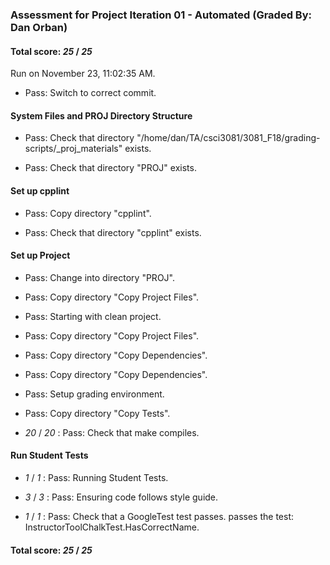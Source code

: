 ### Assessment for Project Iteration 01 - Automated (Graded By: Dan Orban)

#### Total score: _25_ / _25_

Run on November 23, 11:02:35 AM.

+ Pass: Switch to correct commit.




#### System Files and PROJ Directory Structure

+ Pass: Check that directory "/home/dan/TA/csci3081/3081_F18/grading-scripts/_proj_materials" exists.

+ Pass: Check that directory "PROJ" exists.


#### Set up cpplint

+ Pass: Copy directory "cpplint".



+ Pass: Check that directory "cpplint" exists.


#### Set up Project

+ Pass: Change into directory "PROJ".

+ Pass: Copy directory "Copy Project Files".



+ Pass: Starting with clean project.



+ Pass: Copy directory "Copy Project Files".



+ Pass: Copy directory "Copy Dependencies".



+ Pass: Copy directory "Copy Dependencies".



+ Pass: Setup grading environment.



+ Pass: Copy directory "Copy Tests".



+  _20_ / _20_ : Pass: Check that make compiles.




#### Run Student Tests

+  _1_ / _1_ : Pass: Running Student Tests.



+  _3_ / _3_ : Pass: Ensuring code follows style guide.



+  _1_ / _1_ : Pass: Check that a GoogleTest test passes.
    passes the test: InstructorToolChalkTest.HasCorrectName.



#### Total score: _25_ / _25_

